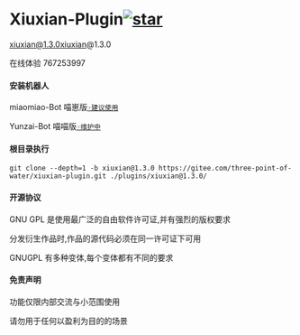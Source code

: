 # Xiuxian-Plugin<a  href='https://gitee.com/three-point-of-water/xiuxian-plugin/stargazers'><img src='https://gitee.com/three-point-of-water/xiuxian-plugin/badge/star.svg?theme=dark'  alt='star'></img></a>

xiuxian@1.3.0xiuxian@1.3.0

在线体验 767253997

#### 安装机器人

miaomiao-Bot 喵崽版[`☞建议使用`](https://gitee.com/yoimiya-kokomi/Miao-Yunzai)

Yunzai-Bot 喵喵版[`☞维护中`](https://gitee.com/yoimiya-kokomi/Yunzai-Bot)

#### 根目录执行

```
git clone --depth=1 -b xiuxian@1.3.0 https://gitee.com/three-point-of-water/xiuxian-plugin.git ./plugins/xiuxian@1.3.0/
```

#### 开源协议

GNU GPL 是使用最广泛的自由软件许可证,并有强烈的版权要求

分发衍生作品时,作品的源代码必须在同一许可证下可用

GNUGPL 有多种变体,每个变体都有不同的要求

#### 免责声明

功能仅限内部交流与小范围使用

请勿用于任何以盈利为目的的场景
